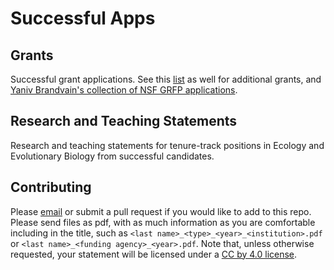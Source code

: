 # Successful Apps

## Grants

Successful grant applications. See this [list](https://jabberwocky.weecology.org/2012/08/10/a-list-of-publicly-available-grant-proposals-in-the-biological-sciences/) as well for additional grants, and [Yaniv Brandvain's collection of NSF GRFP applications](https://github.com/ybrandvain/GRFP).

## Research and Teaching Statements

Research and teaching statements for tenure-track positions in Ecology and Evolutionary Biology from successful candidates.

## Contributing

Please [email](mailto:rossibarra@ucdavis.edu) or submit a pull request if you would like to add  to this repo.
Please send files as pdf, with as much information as you are comfortable including in the title, such as `<last name>_<type>_<year>_<institution>.pdf` or `<last name>_<funding agency>_<year>.pdf`.
Note that, unless otherwise requested, your statement will be licensed under a [CC by 4.0 license](http://creativecommons.org/licenses/by/4.0/).
